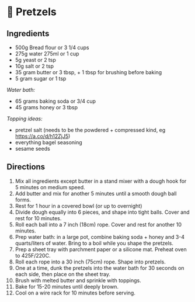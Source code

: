 # 🥨 Pretzels

## Ingredients

- 500g Bread flour or 3 1/4 cups
- 275g water 275ml or 1 cup
- 5g yeast or 2 tsp
- 10g salt or 2 tsp
- 35 gram butter or 3 tbsp, + 1 tbsp for brushing before baking
- 5 gram sugar or 1 tsp

_Water bath:_

- 65 grams baking soda or 3/4 cup
- 45 grams honey or 3 tbsp

_Topping ideas:_

- pretzel salt (needs to be the powdered + compressed kind, eg
  https://a.co/d/h12ZjJ5)
- everything bagel seasoning
- sesame seeds

## Directions

1. Mix all ingredients except butter in a stand mixer with a dough hook for 5
   minutes on medium speed.
2. Add butter and mix for another 5 minutes until a smooth dough ball forms.
3. Rest for 1 hour in a covered bowl (or up to overnight)
4. Divide dough equally into 6 pieces, and shape into tight balls. Cover and
   rest for 10 minutes.
5. Roll each ball into a 7 inch (18cm) rope. Cover and rest for another 10
   minutes.
6. Prep water bath: in a large pot, combine baking soda + honey and 3-4
   quarts/liters of water. Bring to a boil while you shape the pretzels.
7. Prep a sheet tray with parchment paper or a silicone mat. Preheat oven to
   425F/220C.
8. Roll each rope into a 30 inch (75cm) rope. Shape into pretzels.
9. One at a time, dunk the pretzels into the water bath for 30 seconds on each
   side, then place on the sheet tray.
10. Brush with melted butter and sprinkle with toppings.
11. Bake for 15-20 minutes until deeply brown.
12. Cool on a wire rack for 10 minutes before serving.

